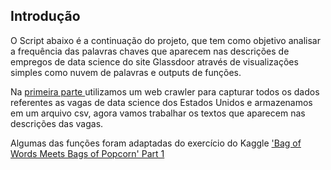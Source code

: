 ## Introdução
O Script abaixo é a continuação do projeto, que tem como objetivo analisar a frequência das palavras chaves que aparecem nas descrições de empregos de data science do site Glassdoor através de visualizações simples como nuvem de palavras e outputs de funções.

Na <a href="">primeira parte </a>utilizamos um web crawler para capturar todos os dados referentes as vagas de data science dos Estados Unidos e armazenamos em um arquivo csv, agora vamos trabalhar os textos que aparecem nas descrições das vagas.

Algumas das funções foram adaptadas do exercício do Kaggle <a href="https://www.kaggle.com/c/word2vec-nlp-tutorial#part-1-for-beginners-bag-of-words"> 'Bag of Words Meets Bags of Popcorn' Part 1</a>
